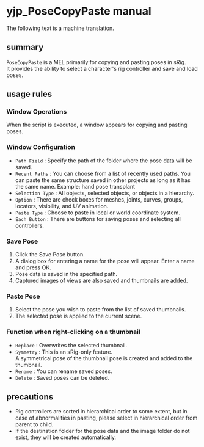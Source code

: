 # yjp_PoseCopyPaste manual

The following text is a machine translation.

## summary

`PoseCopyPaste` is a MEL primarily for copying and pasting poses in sRig.  
It provides the ability to select a character's rig controller and save and load poses.

## usage rules

### Window Operations

When the script is executed, a window appears for copying and pasting poses.

### Window Configuration

- `Path Field` : Specify the path of the folder where the pose data will be saved.
- `Recent Paths` : You can choose from a list of recently used paths.
You can paste the same structure saved in other projects as long as it has the same name. Example: hand pose transplant
- `Selection Type` : All objects, selected objects, or objects in a hierarchy.
- `Option` : There are check boxes for meshes, joints, curves, groups, locators, visibility, and UV animation.
- `Paste Type` : Choose to paste in local or world coordinate system.
- `Each Button` : There are buttons for saving poses and selecting all controllers.

### Save Pose

1. Click the Save Pose button.
2. A dialog box for entering a name for the pose will appear. Enter a name and press OK.
3. Pose data is saved in the specified path.
4. Captured images of views are also saved and thumbnails are added.

### Paste Pose

1. Select the pose you wish to paste from the list of saved thumbnails.
2. The selected pose is applied to the current scene.

### Function when right-clicking on a thumbnail

- `Replace` : Overwrites the selected thumbnail.
- `Symmetry` : This is an sRig-only feature.  
A symmetrical pose of the thumbnail pose is created and added to the thumbnail.  
- `Rename` : You can rename saved poses.
- `Delete` : Saved poses can be deleted.

## precautions

- Rig controllers are sorted in hierarchical order to some extent, but in case of abnormalities in pasting, please select in hierarchical order from parent to child.
- If the destination folder for the pose data and the image folder do not exist, they will be created automatically.
